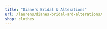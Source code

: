 ```yaml
---
title: "Diane's Bridal & Alterations"
url: /laurens/dianes-bridal-and-alterations/
shop: clothes
---
```

